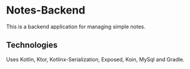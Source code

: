 # Notes-Backend

This is a backend application for managing simple notes.

## Technologies

Uses Kotlin, Ktor, Kotlinx-Serialization, Exposed, Koin, MySql and Gradle.
